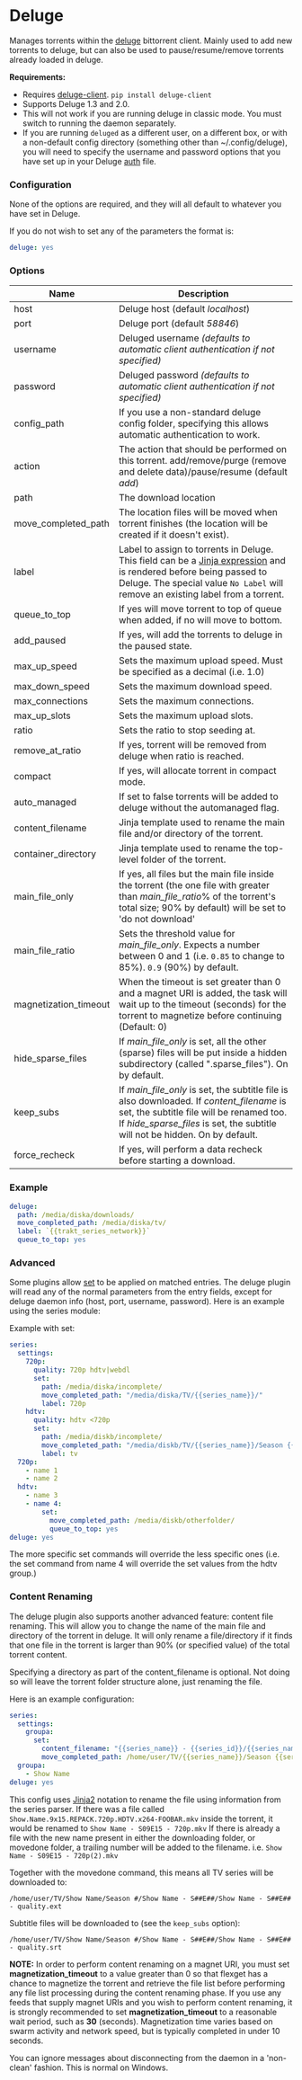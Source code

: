 # Deluge

Manages torrents within the [deluge](http://deluge-torrent.org) bittorrent client. Mainly used to add new torrents to deluge, but can also be used to pause/resume/remove torrents already loaded in deluge.

**Requirements:**
* Requires [deluge-client](https://pypi.org/project/deluge-client/). `pip install deluge-client`
* Supports Deluge 1.3 and 2.0.
* This will not work if you are running deluge in classic mode. You must switch to running the daemon separately. 
* If you are running `deluged` as a different user, on a different box, or with a non-default config directory (something other than ~/.config/deluge), you will need to specify the username and password options that you have set up in your Deluge [auth](http://dev.deluge-torrent.org/wiki/UserGuide/Authentication) file.


### Configuration
None of the options are required, and they will all default to whatever you have set in Deluge.

If you do not wish to set any of the parameters the format is:

```yaml
deluge: yes
```

### Options

| **Name** | **Description** |
| --- | --- |
| host | Deluge host (default *localhost*) |
| port | Deluge port (default *58846*) |
| username | Deluged username *(defaults to automatic client authentication if not specified)* |
| password | Deluged password *(defaults to automatic client authentication if not specified)* |
| config_path | If you use a non-standard deluge config folder, specifying this allows automatic authentication to work. |
| action | The action that should be performed on this torrent. add/remove/purge (remove and delete data)/pause/resume (default *add*) |
| path | The download location |
| move_completed_path | The location files will be moved when torrent finishes (the location will be created if it doesn't exist). |
| label | Label to assign to torrents in Deluge. This field can be a [Jinja expression](/Jinja) and is rendered before being passed to Deluge. The special value `No Label` will remove an existing label from a torrent. |
| queue_to_top | If yes will move torrent to top of queue when added, if no will move to bottom. |
| add_paused | If yes, will add the torrents to deluge in the paused state. |
| max_up_speed | Sets the maximum upload speed. Must be specified as a decimal (i.e. 1.0) |
| max_down_speed | Sets the maximum download speed. |
| max_connections | Sets the maximum connections. |
| max_up_slots | Sets the maximum upload slots. |
| ratio | Sets the ratio to stop seeding at. |
| remove_at_ratio | If yes, torrent will be removed from deluge when ratio is reached. |
| compact | If yes, will allocate torrent in compact mode. |
| auto_managed | If set to false torrents will be added to deluge without the automanaged flag. |
| content_filename | Jinja template used to rename the main file and/or directory of the torrent. |
| container_directory | Jinja template used to rename the top-level folder of the torrent. |
| main_file_only | If yes, all files but the main file inside the torrent (the one file with greater than _main_file_ratio_% of the torrent's total size; 90% by default) will be set to 'do not download' |
|main_file_ratio | Sets the threshold value for *main_file_only*. Expects a number between 0 and 1 (i.e. `0.85` to change to 85%). `0.9` (90%) by default.|
| magnetization_timeout | When the timeout is set greater than 0 and a magnet URI is added, the task will wait up to the timeout (seconds) for the torrent to magnetize before continuing (Default: 0) |
| hide_sparse_files | If *main_file_only* is set, all the other (sparse) files will be put inside a hidden subdirectory (called ".sparse_files"). On by default. |
| keep_subs | If *main_file_only* is set, the subtitle file is also downloaded. If *content_filename* is set, the subtitle file will be renamed too. If *hide_sparse_files* is set, the subtitle will not be hidden. On by default. |
| force_recheck | If yes, will perform a data recheck before starting a download. |

### Example

```yaml
deluge:
  path: /media/diska/downloads/
  move_completed_path: /media/diska/tv/
  label: `{{trakt_series_network}}`
  queue_to_top: yes
```

### Advanced
Some plugins allow [set](/Plugins/set) to be applied on matched entries.
The deluge plugin will read any of the normal parameters from the entry fields, except for deluge daemon info (host, port, username, password).
Here is an example using the series module:

Example with set:

```yaml
series:
  settings:
    720p:
      quality: 720p hdtv|webdl
      set:
        path: /media/diska/incomplete/
        move_completed_path: "/media/diska/TV/{{series_name}}/"
        label: 720p
    hdtv:
      quality: hdtv <720p
      set:
        path: /media/diskb/incomplete/
        move_completed_path: "/media/diskb/TV/{{series_name}}/Season {{series_season}}/"
        label: tv
  720p:
    - name 1
    - name 2
  hdtv:
    - name 3
    - name 4:
        set:
          move_completed_path: /media/diskb/otherfolder/
          queue_to_top: yes
deluge: yes
```

The more specific set commands will override the less specific ones (i.e. the set command from name 4 will override the set values from the hdtv group.)

### Content Renaming
The deluge plugin also supports another advanced feature: content file renaming. This will allow you to change the name of the main file and directory of the torrent in deluge. It will only rename a file/directory if it finds that one file in the torrent is larger than 90% (or specified value) of the total torrent content.

Specifying a directory as part of the content_filename is optional. Not doing so will leave the torrent folder structure alone, just renaming the file.

Here is an example configuration:

```yaml
series:
  settings:
    groupa:
      set:
        content_filename: "{{series_name}} - {{series_id}}/{{series_name}} - {{series_id}} - {{quality}}"
        move_completed_path: /home/user/TV/{{series_name}}/Season {{series_season}}/
  groupa:
    - Show Name
deluge: yes
```

This config uses [Jinja2](/Plugins/set#Jinja2Templating) notation to rename the file using information from the series parser. If there was a file called `Show.Name.9x15.REPACK.720p.HDTV.x264-FOOBAR.mkv` inside the torrent, it would be renamed to `Show Name - S09E15 - 720p.mkv` If there is already a file with the new name present in either the downloading folder, or movedone folder, a trailing number will be added to the filename. i.e. `Show Name - S09E15 - 720p(2).mkv`

Together with the movedone command, this means all TV series will be downloaded to:

```text
/home/user/TV/Show Name/Season #/Show Name - S##E##/Show Name - S##E## - quality.ext
```

Subtitle files will be downloaded to (see the `keep_subs` option):

```text
/home/user/TV/Show Name/Season #/Show Name - S##E##/Show Name - S##E## - quality.srt
```

**NOTE:** In order to perform content renaming on a magnet URI, you must set **magnetization_timeout** to a value greater than 0 so that flexget has a chance to magnetize the torrent and retrieve the file list before performing any file list processing during the content renaming phase. If you use any feeds that supply magnet URIs and you wish to perform content renaming, it is strongly recommended to set **magnetization_timeout** to a reasonable wait period, such as **30** (seconds). Magnetization time varies based on swarm activity and network speed, but is typically completed in under 10 seconds.

You can ignore messages about disconnecting from the daemon in a 'non-clean' fashion. This is normal on Windows.